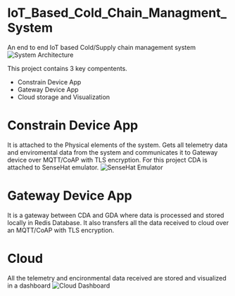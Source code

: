 # IoT_Based_Cold_Chain_Managment_System
An end to end IoT based Cold/Supply chain management system
![System Architecture](https://github.com/user-attachments/assets/e2771a37-3079-4f87-a746-9d3143c49e0f)

This project contains 3 key compentents.
- Constrain Device App
- Gateway Device App
- Cloud storage and Visualization
# Constrain Device App
It is attached to the Physical elements of the system. Gets all telemetry data and enviromental data from the system and communicates it to Gateway device over MQTT/CoAP with TLS encryption. For this project CDA is attached to SenseHat emulator.
![SenseHat Emulator](https://github.com/user-attachments/assets/5da719f3-63f3-4d24-b7fa-e7e442b7b7f9)

# Gateway Device App
It is a gateway between CDA and GDA where data is processed and stored locally in Redis Database. It also transfers all the data received to cloud over an MQTT/CoAP with TLS encryption.
# Cloud
All the telemetry and encironmental data received are stored and visualized in a dashboard
![Cloud Dashboard](https://github.com/user-attachments/assets/0920d917-424f-486f-a602-0cf69af2ef6d)


